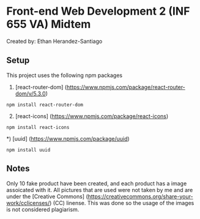 # Front-end Web Development 2 (INF 655 VA) Midtem
Created by: Ethan Herandez-Santiago
## Setup
This project uses the following npm packages
1) [react-router-dom] (https://www.npmjs.com/package/react-router-dom/v/5.3.0)

```npm install react-router-dom```

2) [react-icons] (https://www.npmjs.com/package/react-icons)

```npm install react-icons```

*) [uuid] (https://www.npmjs.com/package/uuid)

```npm install uuid```

## Notes
Only 10 fake product have been created, and each product has a image assoicated with it. All pictures that are used were not taken by me and are under the [Creative Commons] (https://creativecommons.org/share-your-work/cclicenses/) (CC) linense. This was done so the usage of the images is not considered plagiarism.